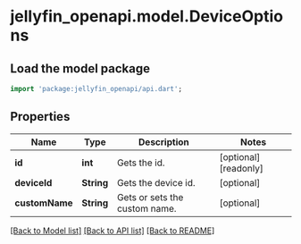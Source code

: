 # jellyfin_openapi.model.DeviceOptions

## Load the model package
```dart
import 'package:jellyfin_openapi/api.dart';
```

## Properties
Name | Type | Description | Notes
------------ | ------------- | ------------- | -------------
**id** | **int** | Gets the id. | [optional] [readonly] 
**deviceId** | **String** | Gets the device id. | [optional] 
**customName** | **String** | Gets or sets the custom name. | [optional] 

[[Back to Model list]](../README.md#documentation-for-models) [[Back to API list]](../README.md#documentation-for-api-endpoints) [[Back to README]](../README.md)


